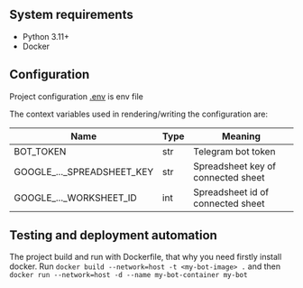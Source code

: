 ## System requirements

- Python 3.11+
- Docker

## Configuration

Project configuration [.env](environments/template/.env) is env file

The context variables used in rendering/writing the configuration are:

| Name                       | Type | Meaning                            |
|----------------------------|------|------------------------------------|
| BOT_TOKEN                  | str  | Telegram bot token                 |
| GOOGLE_..._SPREADSHEET_KEY | str  | Spreadsheet key of connected sheet |
| GOOGLE_..._WORKSHEET_ID    | int  | Spreadsheet id of connected sheet  |


## Testing and deployment automation

The project build and run with Dockerfile, that why you need firstly install docker.
Run `docker build --network=host -t <my-bot-image> .` and then `docker run --network=host -d --name my-bot-container my-bot`
